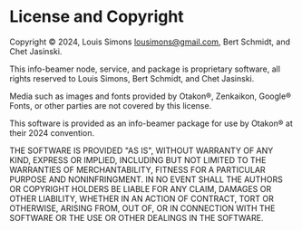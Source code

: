 # License and Copyright

Copyright © 2024, Louis Simons <lousimons@gmail.com>, Bert Schmidt, and Chet Jasinski.

This info-beamer node, service, and package is proprietary software, all rights reserved to Louis Simons, Bert Schmidt, and Chet Jasinski.

Media such as images and fonts provided by Otakon®, Zenkaikon, Google® Fonts, or other parties are not covered by this license.

This software is provided as an info-beamer package for use by Otakon® at their 2024 convention.

THE SOFTWARE IS PROVIDED "AS IS", WITHOUT WARRANTY OF ANY KIND, EXPRESS OR IMPLIED, INCLUDING BUT NOT LIMITED TO THE WARRANTIES OF MERCHANTABILITY, FITNESS FOR A PARTICULAR PURPOSE AND NONINFRINGMENT. IN NO EVENT SHALL THE AUTHORS OR COPYRIGHT HOLDERS BE LIABLE FOR ANY CLAIM, DAMAGES OR OTHER LIABILITY, WHETHER IN AN ACTION OF CONTRACT, TORT OR OTHERWISE, ARISING FROM, OUT OF, OR IN CONNECTION WITH THE SOFTWARE OR THE USE OR OTHER DEALINGS IN THE SOFTWARE.
